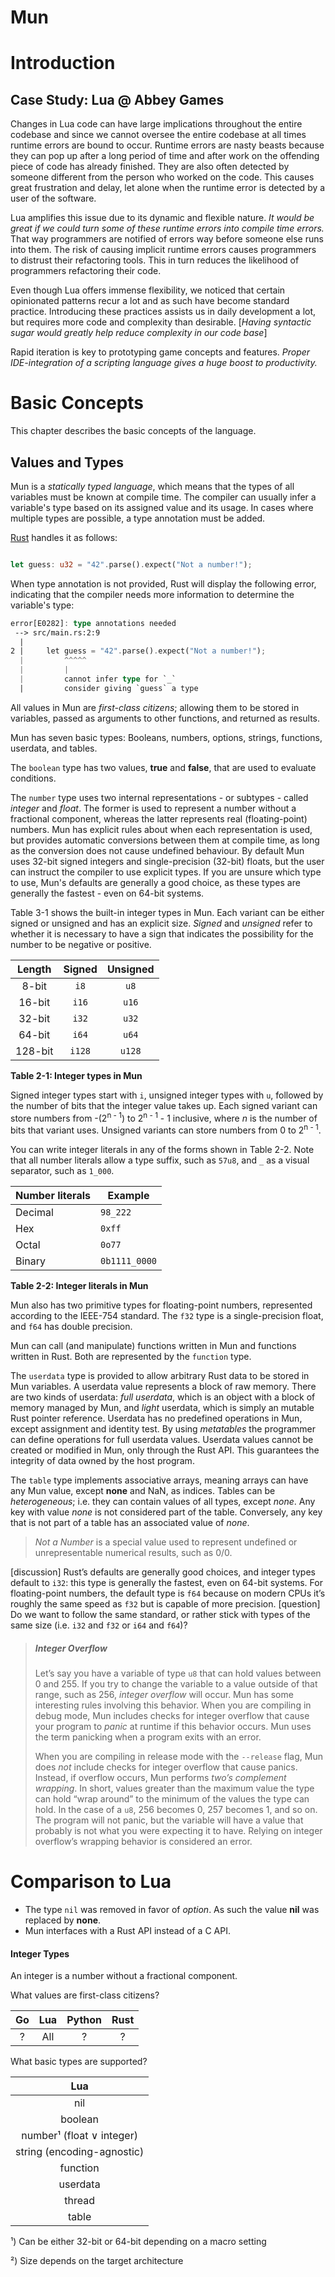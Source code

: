 # Mun

# Introduction

## Case Study: Lua @ Abbey Games

Changes in Lua code can have large implications throughout the entire codebase 
and since we cannot oversee the entire codebase at all times runtime errors are 
bound to occur. Runtime errors are nasty beasts because they can pop up after a 
long period of time and after work on the offending piece of code has already 
finished. They are also often detected by someone different from the person who 
worked on the code. This causes great frustration and delay, let alone when the 
runtime error is detected by a user of the software.

Lua amplifies this issue due to its dynamic and flexible nature. *It would be 
great if we could turn some of these runtime errors into compile time errors.* 
That way programmers are notified of errors way before someone else runs into 
them. The risk of causing implicit runtime errors causes programmers to 
distrust their refactoring tools. This in turn reduces the likelihood of 
programmers refactoring their code.

Even though Lua offers immense flexibility, we noticed that certain opinionated 
patterns recur a lot and as such have become standard practice. Introducing 
these practices assists us in daily development a lot, but requires more code 
and complexity than desirable. [*Having syntactic sugar would greatly help 
reduce complexity in our code base*]

Rapid iteration is key to prototyping game concepts and features. *Proper 
IDE-integration of a scripting language gives a huge boost to productivity.*


# Basic Concepts

This chapter describes the basic concepts of the language.

## Values and Types

Mun is a *statically typed language*, which means that the types of all 
variables must be known at compile time. The compiler can usually infer a 
variable's type based on its assigned value and its usage. In cases where 
multiple types are possible, a type annotation must be added.

[Rust](https://doc.rust-lang.org/book/ch03-02-data-types.html) handles it as 
follows:

```rust

let guess: u32 = "42".parse().expect("Not a number!");
```

When type annotation is not provided, Rust will display the following error, 
indicating that the compiler needs more information to determine the variable's 
type:

```rust
error[E0282]: type annotations needed
 --> src/main.rs:2:9
  |
2 |     let guess = "42".parse().expect("Not a number!");
  |         ^^^^^
  |         |
  |         cannot infer type for `_`
  |         consider giving `guess` a type
```

All values in Mun are *first-class citizens*; allowing them to be stored in 
variables, passed as arguments to other functions, and returned as results.

Mun has seven basic types: Booleans, numbers, options, strings, functions, 
userdata, and tables. 

The `boolean` type has two values, **true** and **false**, that are used to 
evaluate conditions.

The `number` type uses two internal representations - or subtypes - called 
*integer* and *float*. The former is used to represent a number without a 
fractional component, whereas the latter represents real (floating-point) 
numbers. Mun has explicit rules about when each representation is used, but 
provides automatic conversions between them at compile time, as long as the 
conversion does not cause undefined behaviour. By default Mun uses 32-bit 
signed integers and single-precision (32-bit) floats, but the user can instruct 
the compiler to use explicit types. If you are unsure which type to use, Mun's 
defaults are generally a good choice, as these types are generally the fastest 
\- even on 64-bit systems.

Table 3-1 shows the built-in integer types in Mun. Each variant can be either 
signed or unsigned and has an explicit size. *Signed* and *unsigned* refer to 
whether it is necessary to have a sign that indicates the possibility for the 
number to be negative or positive.

| Length  | Signed  | Unsigned |
|:-------:|:-------:|:--------:|
| 8-bit   | `i8`    | `u8`     |
| 16-bit  | `i16`   | `u16`    |
| 32-bit  | `i32`   | `u32`    |
| 64-bit  | `i64`   | `u64`    |
| 128-bit | `i128`  | `u128`   |

**Table 2-1: Integer types in Mun**

Signed integer types start with `i`, unsigned integer types with `u`, followed 
by the number of bits that the integer value takes up. Each signed variant can 
store numbers from -(2<sup>n - 1</sup>) to 2<sup>n - 1</sup> - 1 inclusive, 
where *n* is the number of bits that variant uses. Unsigned variants can store 
numbers from 0 to 2<sup>n - 1</sup>.

You can write integer literals in any of the forms shown in Table 2-2. Note 
that all number literals allow a type suffix, such as `57u8`, and `_` as a 
visual separator, such as `1_000`.

| Number literals  | Example       |
|------------------|---------------|
| Decimal          | `98_222`      |
| Hex              | `0xff`        |
| Octal            | `0o77`        |
| Binary           | `0b1111_0000` |

**Table 2-2: Integer literals in Mun**

Mun also has two primitive types for floating-point numbers, represented 
according to the IEEE-754 standard. The `f32` type is a single-precision float, 
and `f64` has double precision.

Mun can call (and manipulate) functions written in Mun and functions written in 
Rust. Both are represented by the `function` type.

The `userdata` type is provided to allow arbitrary Rust data to be stored in 
Mun variables. A userdata value represents a block of raw memory. There are two 
kinds of userdata: *full userdata*, which is an object with a block of memory 
managed by Mun, and *light* userdata, which is simply an mutable Rust pointer 
reference. Userdata has no predefined operations in Mun, except assignment and 
identity test. By using *metatables* the programmer can define operations for 
full userdata values. Userdata values cannot be created or modified in Mun, 
only through the Rust API. This guarantees the integrity of data owned by the 
host program.

The `table` type implements associative arrays, meaning arrays can have any Mun 
value, except **none** and NaN, as indices. Tables can be *heterogeneous*; i.e. 
they can contain values of all types, except *none*. Any key with value *none* 
is not considered part of the table. Conversely, any key that is not part of a 
table has an associated value of *none*.

> *Not a Number* is a special value used to represent undefined or unrepresentable numerical results, such as 0/0.

[discussion] Rust’s defaults are generally good choices, and integer types 
default to `i32`: this type is generally the fastest, even on 64-bit systems. 
For floating-point numbers, the default type is `f64` because on modern CPUs 
it’s roughly the same speed as `f32` but is capable of more precision.
[question] Do we want to follow the same standard, or rather stick with types 
of the same size (i.e. `i32` and `f32` or `i64` and `f64`)?

> ##### Integer Overflow
>
> Let’s say you have a variable of type `u8` that can hold values between 0 and 
> 255. If you try to change the variable to a value outside of that range, such 
> as 256, *integer overflow* will occur. Mun has some interesting rules 
> involving this behavior. When you are compiling in debug mode, Mun includes 
> checks for integer overflow that cause your program to *panic* at runtime if 
> this behavior occurs. Mun uses the term panicking when a program exits with 
> an error.
>
> When you are compiling in release mode with the `--release` flag, Mun does
> *not* include checks for integer overflow that cause panics. Instead, if
> overflow occurs, Mun performs *two’s complement wrapping*. In short, values
> greater than the maximum value the type can hold “wrap around” to the minimum
> of the values the type can hold. In the case of a `u8`, 256 becomes 0, 257
> becomes 1, and so on. The program will not panic, but the variable will have a
> value that probably is not what you were expecting it to have. Relying on
> integer overflow’s wrapping behavior is considered an error.



# Comparison to Lua

 - The type `nil` was removed in favor of *option*. As such the value **nil** 
   was replaced by **none**.
 - Mun interfaces with a Rust API instead of a C API.


#### Integer Types

An integer is a number without a fractional component. 

What values are first-class citizens?

Go | Lua | Python | Rust
:-:|:---:|:------:|:---:
? | All | ? | ?

What basic types are supported?

|Lua  |
|:---:|
| nil |
| boolean |
| number¹ (float ∨ integer) |
| string (encoding-agnostic) |
| function |
| userdata |
| thread |
| table |

¹) Can be either 32-bit or 64-bit depending on a macro setting

²) Size depends on the target architecture
